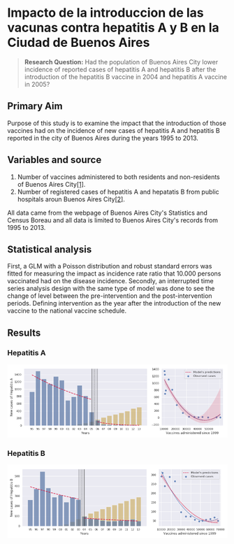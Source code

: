 # Impacto de la introduccion de las vacunas contra hepatitis A y B en la Ciudad de Buenos Aires

> **Research Question:** Had the population of Buenos Aires City lower incidence of reported cases of hepatitis A and hepatitis B after the introduction of the hepatitis B vaccine in 2004 and hepatitis A vaccine in 2005?

## Primary Aim

Purpose of this study is to examine the impact that the introduction of those vaccines had on the incidence of new cases of hepatitis A and hepatitis B reported in the city of Buenos Aires during the years 1995 to 2013.

## Variables and source

1. Number of vaccines administered to both residents and non-residents of Buenos Aires City[[1]](www.estadisticaciudad.gob.ar/eyc/?p=28782).
2. Number of registered cases of hepatitis A and hepatatis B from public hospitals aroun Buenos Aires City[[2]](http://www.estadisticaciudad.gob.ar/eyc/?p=28834).

All data came from the webpage of Buenos Aires City's Statistics and Census Boreau and all data is limited to Buenos Aires City's records from 1995 to 2013.

## Statistical analysis

First, a GLM with a Poisson distribution and robust standard errors was fitted for measuring the impact as incidence rate ratio that 10.000 persons vaccinated had on the disease incidence. Secondly, an interrupted time series analysis design with the same type of model was done to see the change of level between the pre-intervention and the post-intervention periods. Defining intervention as the year after the introduction of the new vaccine to the national vaccine schedule.

## Results

### Hepatitis A

![Hepatitis A: Figure 1](img/hepAfig.png?raw=true)

### Hepatitis B

![Hepatitis B: Figure 1](img/hepBfig.png?raw=true)